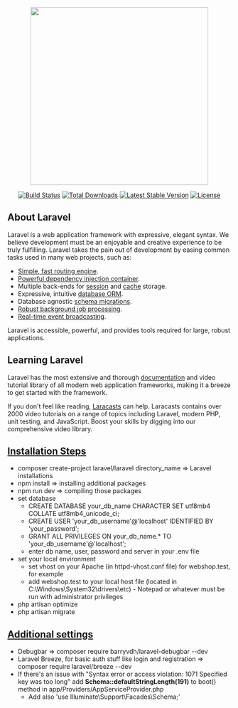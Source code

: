 <p align="center"><a href="https://laravel.com" target="_blank"><img src="https://raw.githubusercontent.com/laravel/art/master/logo-lockup/5%20SVG/2%20CMYK/1%20Full%20Color/laravel-logolockup-cmyk-red.svg" width="400"></a></p>

<p align="center">
<a href="https://travis-ci.org/laravel/framework"><img src="https://travis-ci.org/laravel/framework.svg" alt="Build Status"></a>
<a href="https://packagist.org/packages/laravel/framework"><img src="https://img.shields.io/packagist/dt/laravel/framework" alt="Total Downloads"></a>
<a href="https://packagist.org/packages/laravel/framework"><img src="https://img.shields.io/packagist/v/laravel/framework" alt="Latest Stable Version"></a>
<a href="https://packagist.org/packages/laravel/framework"><img src="https://img.shields.io/packagist/l/laravel/framework" alt="License"></a>
</p>

## About Laravel

Laravel is a web application framework with expressive, elegant syntax. We believe development must be an enjoyable and creative experience to be truly fulfilling. Laravel takes the pain out of development by easing common tasks used in many web projects, such as:

- [Simple, fast routing engine](https://laravel.com/docs/routing).
- [Powerful dependency injection container](https://laravel.com/docs/container).
- Multiple back-ends for [session](https://laravel.com/docs/session) and [cache](https://laravel.com/docs/cache) storage.
- Expressive, intuitive [database ORM](https://laravel.com/docs/eloquent).
- Database agnostic [schema migrations](https://laravel.com/docs/migrations).
- [Robust background job processing](https://laravel.com/docs/queues).
- [Real-time event broadcasting](https://laravel.com/docs/broadcasting).

Laravel is accessible, powerful, and provides tools required for large, robust applications.

## Learning Laravel

Laravel has the most extensive and thorough [documentation](https://laravel.com/docs) and video tutorial library of all modern web application frameworks, making it a breeze to get started with the framework.

If you don't feel like reading, [Laracasts](https://laracasts.com) can help. Laracasts contains over 2000 video tutorials on a range of topics including Laravel, modern PHP, unit testing, and JavaScript. Boost your skills by digging into our comprehensive video library.

## <u>Installation Steps</u>

 - composer create-project laravel/laravel directory_name => Laravel installations
 - npm install => installing additional packages
 - npm run dev => compiling those packages
 - set database 
   - CREATE DATABASE your_db_name CHARACTER SET utf8mb4 COLLATE utf8mb4_unicode_ci;
   - CREATE USER 'your_db_username'@'localhost' IDENTIFIED BY 'your_password';
   - GRANT ALL PRIVILEGES ON your_db_name.* TO 'your_db_username'@'localhost';
   - enter db name, user, password and server in your .env file
 - set your local environment 
   - set vhost on your Apache (in httpd-vhost.conf file) for webshop.test, for example
   - add webshop.test to your local host file (located in C:\Windows\System32\drivers\etc) - Notepad or whatever must be run with administrator privileges
 - php artisan optimize
 - php artisan migrate

## <u>Additional settings</u>

- Debugbar => composer require barryvdh/laravel-debugbar --dev
- Laravel Breeze, for basic auth stuff like login and registration => composer require laravel/breeze --dev
- If there's an issue with "Syntax error or access violation: 1071 Specified key was too long" add <b>Schema::defaultStringLength(191)</b> to boot() method in app/Providers/AppServiceProvider.php
  - Add also 'use Illuminate\Support\Facades\Schema;'
